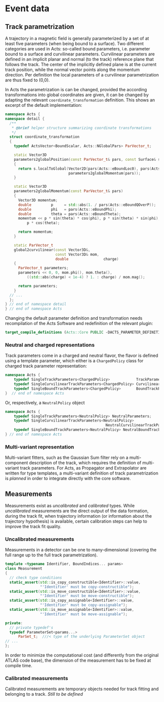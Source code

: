 # Event data

## Track parametrization

A trajectory in a magnetic field is generally parameterized by a set of at least
five parameters (when being bound to a surface). Two different categories are
used in Acts: so-called bound parameters, i.e. parameter bound to a surface and
curvilinear parameters. Curvilinear parameters are defined in an implicit planar
and normal (to the track) reference plane that follows the track. The center of
the implicitly defined plane is at the current track position, while the normal
vector points along the momentum direction. Per definition the local parameters
of a curvilinear parametrization are thus fixed to (0,0).

In Acts the parametrization is can be changed, provided the according
transformations into global coordinates are given, it can be changed by adapting
the relevant `coordinate_transformation` definition. This shows an excerpt of
the default implementation:

```cpp
namespace Acts {
namespace detail {
  /**
   * @brief helper structure summarizing coordinate transformations
   */
  struct coordinate_transformation
  {
    typedef ActsVector<BoundScalar, Acts::NGlobalPars> ParVector_t;

    static Vector3D
    parameters2globalPosition(const ParVector_t& pars, const Surface& s)
    {
      return s.localToGlobal(Vector2D(pars(Acts::eBoundLoc0), pars(Acts::eBoundLoc1)),
                             parameters2globalMomentum(pars));
    }

    static Vector3D
    parameters2globalMomentum(const ParVector_t& pars)
    {
      Vector3D momentum;
      double         p     = std::abs(1. / pars(Acts::eBoundQOverP));
      double         phi   = pars(Acts::eBoundPhi);
      double         theta = pars(Acts::eBoundTheta);
      momentum << p * sin(theta) * cos(phi), p * sin(theta) * sin(phi),
          p * cos(theta);

      return momentum;
    }

    static ParVector_t
    global2curvilinear(const Vector3D&,
                       const Vector3D& mom,
                       double                charge)
    {
      ParVector_t parameters;
      parameters << 0, 0, mom.phi(), mom.theta(),
          ((std::abs(charge) < 1e-4) ? 1. : charge) / mom.mag();

      return parameters;
    }
  // ...
  };
} // end of namespace detail
} // end of namespace Acts
```

Changing the default parameter definition and transformation needs recompilation
of the Acts Software and redefinition of the relevant plugin:
 
```cmake
target_compile_definitions (Acts::Core PUBLIC -DACTS_PARAMETER_DEFINITIONS_PLUGIN="${ACTS_PARAMETER_DEFINITIONS_PLUGIN}")
```

### Neutral and charged representations

Track parameters come in a charged and neutral flavor, the flavor is defined using a template parameter,
which either is a `ChargedPolicy` class for charged track parameter representation:

```cpp
namespace Acts {
    typedef SingleTrackParameters<ChargedPolicy>            TrackParameters;
    typedef SingleCurvilinearTrackParameters<ChargedPolicy> CurvilinearTrackParameters;
    typedef SingleBoundTrackParameters<ChargedPolicy>       BoundTrackParameters;
}  // end of namespace Acts
```

Or, respectively, a `NeutralPolicy` object

```cpp
namespace Acts {
    typedef SingleTrackParameters<NeutralPolicy> NeutralParameters;
    typedef SingleCurvilinearTrackParameters<NeutralPolicy>
                                              NeutralCurvilinearTrackParameters;
    typedef SingleBoundTrackParameters<NeutralPolicy> NeutralBoundTrackParameters;
} // end of namespace Acts  
```

### Multi-variant representation

Multi-variant fitters, such as the Gaussian Sum filter rely on a multi-component
description of the track, which requires the definition of multi-variant track
parameters. For Acts, as Propagator and Extrapolator are written for type
templates, a multi-variant definition of track parametrization is *planned* in
order to integrate directly with the core software.

## Measurements

Measurements exist as *uncalibrated* and *calibrated* types. While
*uncalibrated* measurements are the direct output of the data formation, during
the track fit, when trajectory information (or information about the trajectory
hypothesis) is available, certain calibration steps can help to improve the
track fit quality.

### Uncalibrated measurements

Measurements in a detector can be one to many-dimensional (covering the full
range up to the full track parametrization).

```cpp
template <typename Identifier, BoundIndices... params>
class Measurement
{
  // check type conditions
  static_assert(std::is_copy_constructible<Identifier>::value,
                "'Identifier' must be copy-constructible");
  static_assert(std::is_move_constructible<Identifier>::value,
                "'Identifier' must be move-constructible");
  static_assert(std::is_copy_assignable<Identifier>::value,
                "'Identifier' must be copy-assignable");
  static_assert(std::is_move_assignable<Identifier>::value,
                "'Identifier' must be move-assignable");

private:
  // private typedef's
  typedef ParameterSet<params...>
      ParSet_t;  ///< type of the underlying ParameterSet object
// ...
};
```
          
In order to minimize the computational cost (and differently from the original
ATLAS code base), the dimension of the measurement has to be fixed at compile
time.          

### Calibrated measurements

Calibrated measurements are temporary objects needed for track fitting and
belonging to a track. *Still to be defined*
